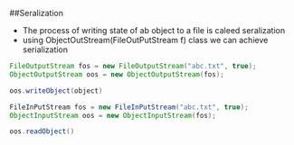
##Seralization
- The process of writing state of ab object to a file is caleed seralization
- using ObjectOutStream(FileOutPutStream f) class we can achieve serialization

```java
FileOutputStream fos = new FileOutputStream("abc.txt", true);
ObjectOutputStream oos = new ObjectOutputStream(fos);

oos.writeObject(object)
```

```java
FileInPutStream fos = new FileInPutStream("abc.txt", true);
ObjectInputStream oos = new ObjectInputStream(fos);

oos.readObject()
```
